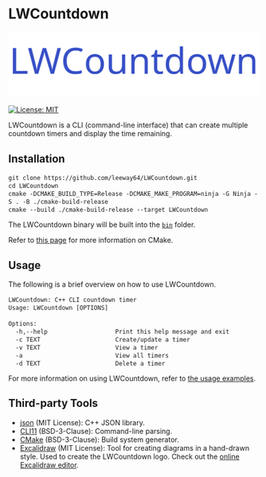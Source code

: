# LWCountdown
![LWCountdown logo](docs/images/LWCountdown_Excalidraw.svg)

[![License: MIT](https://img.shields.io/badge/License-MIT-yellow.svg)](https://opensource.org/licenses/MIT)


LWCountdown is a CLI (command-line interface) that can create multiple countdown
timers and display the time remaining.


## Installation
```shell
git clone https://github.com/leeway64/LWCountdown.git
cd LWCountdown
cmake -DCMAKE_BUILD_TYPE=Release -DCMAKE_MAKE_PROGRAM=ninja -G Ninja -S . -B ./cmake-build-release
cmake --build ./cmake-build-release --target LWCountdown
```
The LWCountdown binary will be built into the [`bin`](bin) folder.

Refer to [this page](docs/cmake_basics.mediawiki) for more information on CMake.


## Usage
The following is a brief overview on how to use LWCountdown.

```text
LWCountdown: C++ CLI countdown timer
Usage: LWCountdown [OPTIONS]

Options:
  -h,--help                   Print this help message and exit
  -c TEXT                     Create/update a timer
  -v TEXT                     View a timer
  -a                          View all timers
  -d TEXT                     Delete a timer
```

For more information on using LWCountdown, refer to [the usage examples](docs/README.md).


## Third-party Tools
- [json](https://github.com/nlohmann/json) (MIT License): C++ JSON library.
- [CLI11](https://github.com/CLIUtils/CLI11) (BSD-3-Clause): Command-line parsing.
- [CMake](https://cmake.org/) (BSD-3-Clause): Build system generator.
- [Excalidraw](https://github.com/excalidraw/excalidraw) (MIT License): Tool for creating diagrams
  in a hand-drawn style. Used to create the LWCountdown logo. Check out the
  [online Excalidraw editor](https://excalidraw.com/).
